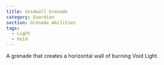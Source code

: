 ```yaml
---
title: Voidwall Grenade
category: Guardian
section: Grenade Abilities
tags:
  - Light
  - Void
---
```


A grenade that creates a horizontal wall of burning Void Light.
